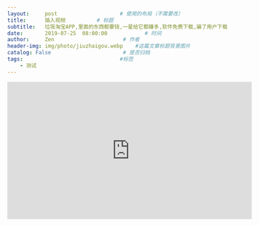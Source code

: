 ```yaml
---
layout:     post                    # 使用的布局（不需要改）
title:      插入视频          # 标题
subtitle:   垃圾淘宝APP,里面的东西都要钱,一星给它都嫌多,软件免费下载,骗了用户下载,使用过程中不断引导用户充钱,简直是个无底洞!   #副标题
date:       2019-07-25  08:00:00            # 时间
author:     Zen                      # 作者
header-img: img/photo/jiuzhaigou.webp    #这篇文章标题背景图片
catalog: False                       # 是否归档
tags:                               #标签
    - 测试
---
```


<iframe width="560" height="315" src="https://www.youtube.com/embed/7ebZbIwQtik" frameborder="0" allow="accelerometer; autoplay; encrypted-media; gyroscope; picture-in-picture" allowfullscreen></iframe>
